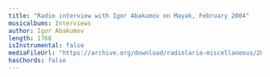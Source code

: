 ```yaml
---
title: "Radio interview with Igor Abakumov on Mayak, February 2004"
musicalbums: Interviews
author: Igor Abakumov
length: 1768
isInstrumental: false
mediaFileUrl: "https://archive.org/download/radiolaria-miscellaneous/2004-02_interview_mayak.mp3"
hasChords: false
---
```



